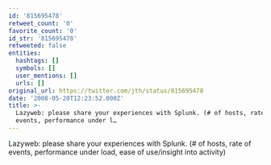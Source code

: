 ```yaml
---
id: '815695478'
retweet_count: '0'
favorite_count: '0'
id_str: '815695478'
retweeted: false
entities:
  hashtags: []
  symbols: []
  user_mentions: []
  urls: []
original_url: https://twitter.com/jth/status/815695478
date: '2008-05-20T12:23:52.000Z'
title: >-
  Lazyweb: please share your experiences with Splunk. (# of hosts, rate of
  events, performance under l…
---
```


Lazyweb: please share your experiences with Splunk. (# of hosts, rate of events, performance under load, ease of use/insight into activity)